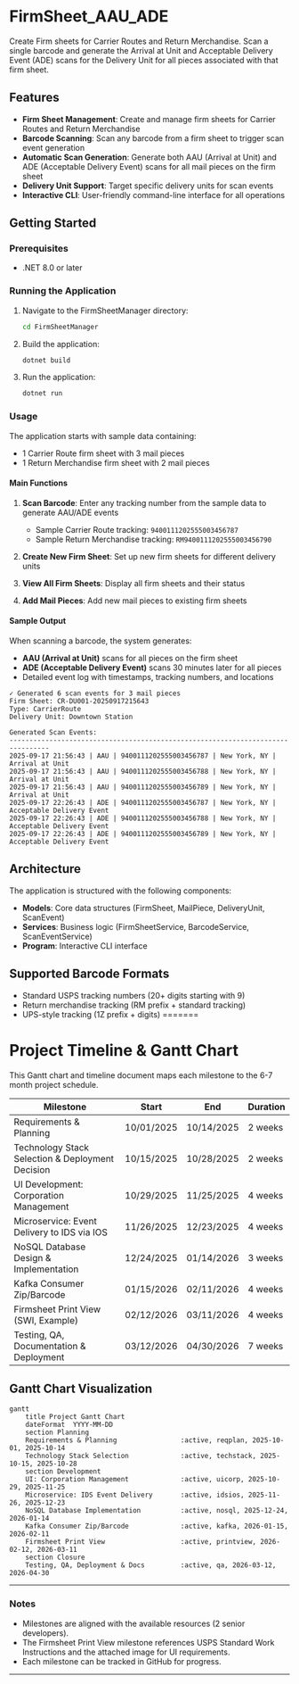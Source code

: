 # FirmSheet_AAU_ADE

Create Firm sheets for Carrier Routes and Return Merchandise. Scan a single barcode and generate the Arrival at Unit and Acceptable Delivery Event (ADE) scans for the Delivery Unit for all pieces associated with that firm sheet.


## Features

- **Firm Sheet Management**: Create and manage firm sheets for Carrier Routes and Return Merchandise
- **Barcode Scanning**: Scan any barcode from a firm sheet to trigger scan event generation
- **Automatic Scan Generation**: Generate both AAU (Arrival at Unit) and ADE (Acceptable Delivery Event) scans for all mail pieces on the firm sheet
- **Delivery Unit Support**: Target specific delivery units for scan events
- **Interactive CLI**: User-friendly command-line interface for all operations

## Getting Started

### Prerequisites
- .NET 8.0 or later

### Running the Application

1. Navigate to the FirmSheetManager directory:
   ```bash
   cd FirmSheetManager
   ```

2. Build the application:
   ```bash
   dotnet build
   ```

3. Run the application:
   ```bash
   dotnet run
   ```

### Usage

The application starts with sample data containing:
- 1 Carrier Route firm sheet with 3 mail pieces
- 1 Return Merchandise firm sheet with 2 mail pieces

#### Main Functions

1. **Scan Barcode**: Enter any tracking number from the sample data to generate AAU/ADE events
   - Sample Carrier Route tracking: `9400111202555003456787`
   - Sample Return Merchandise tracking: `RM9400111202555003456790`

2. **Create New Firm Sheet**: Set up new firm sheets for different delivery units

3. **View All Firm Sheets**: Display all firm sheets and their status

4. **Add Mail Pieces**: Add new mail pieces to existing firm sheets

#### Sample Output

When scanning a barcode, the system generates:
- **AAU (Arrival at Unit)** scans for all pieces on the firm sheet
- **ADE (Acceptable Delivery Event)** scans 30 minutes later for all pieces
- Detailed event log with timestamps, tracking numbers, and locations

```
✓ Generated 6 scan events for 3 mail pieces
Firm Sheet: CR-DU001-20250917215643
Type: CarrierRoute
Delivery Unit: Downtown Station

Generated Scan Events:
--------------------------------------------------------------------------------
2025-09-17 21:56:43 | AAU | 9400111202555003456787 | New York, NY | Arrival at Unit
2025-09-17 21:56:43 | AAU | 9400111202555003456788 | New York, NY | Arrival at Unit
2025-09-17 21:56:43 | AAU | 9400111202555003456789 | New York, NY | Arrival at Unit
2025-09-17 22:26:43 | ADE | 9400111202555003456787 | New York, NY | Acceptable Delivery Event
2025-09-17 22:26:43 | ADE | 9400111202555003456788 | New York, NY | Acceptable Delivery Event
2025-09-17 22:26:43 | ADE | 9400111202555003456789 | New York, NY | Acceptable Delivery Event
```

## Architecture

The application is structured with the following components:

- **Models**: Core data structures (FirmSheet, MailPiece, DeliveryUnit, ScanEvent)
- **Services**: Business logic (FirmSheetService, BarcodeService, ScanEventService)
- **Program**: Interactive CLI interface

## Supported Barcode Formats

- Standard USPS tracking numbers (20+ digits starting with 9)
- Return merchandise tracking (RM prefix + standard tracking)
- UPS-style tracking (1Z prefix + digits)
=======
# Project Timeline & Gantt Chart

This Gantt chart and timeline document maps each milestone to the 6-7 month project schedule.

| Milestone                                        | Start       | End         | Duration  |
|--------------------------------------------------|-------------|-------------|-----------|
| Requirements & Planning                          | 10/01/2025  | 10/14/2025  | 2 weeks   |
| Technology Stack Selection & Deployment Decision | 10/15/2025  | 10/28/2025  | 2 weeks   |
| UI Development: Corporation Management           | 10/29/2025  | 11/25/2025  | 4 weeks   |
| Microservice: Event Delivery to IDS via IOS      | 11/26/2025  | 12/23/2025  | 4 weeks   |
| NoSQL Database Design & Implementation           | 12/24/2025  | 01/14/2026  | 3 weeks   |
| Kafka Consumer Zip/Barcode                       | 01/15/2026  | 02/11/2026  | 4 weeks   |
| Firmsheet Print View (SWI, Example)              | 02/12/2026  | 03/11/2026  | 4 weeks   |
| Testing, QA, Documentation & Deployment          | 03/12/2026  | 04/30/2026  | 7 weeks   |

## Gantt Chart Visualization

```mermaid
gantt
    title Project Gantt Chart
    dateFormat  YYYY-MM-DD
    section Planning
    Requirements & Planning                :active, reqplan, 2025-10-01, 2025-10-14
    Technology Stack Selection             :active, techstack, 2025-10-15, 2025-10-28
    section Development
    UI: Corporation Management             :active, uicorp, 2025-10-29, 2025-11-25
    Microservice: IDS Event Delivery       :active, idsios, 2025-11-26, 2025-12-23
    NoSQL Database Implementation          :active, nosql, 2025-12-24, 2026-01-14
    Kafka Consumer Zip/Barcode             :active, kafka, 2026-01-15, 2026-02-11
    Firmsheet Print View                   :active, printview, 2026-02-12, 2026-03-11
    section Closure
    Testing, QA, Deployment & Docs         :active, qa, 2026-03-12, 2026-04-30
```

---

### Notes
- Milestones are aligned with the available resources (2 senior developers).
- The Firmsheet Print View milestone references USPS Standard Work Instructions and the attached image for UI requirements.
- Each milestone can be tracked in GitHub for progress.

---

